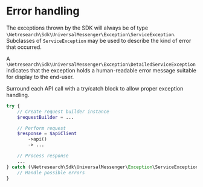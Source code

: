 # Error handling
The exceptions thrown by the SDK will always be of type `\Netresearch\Sdk\UniversalMessenger\Exception\ServiceException`.
Subclasses of `ServiceException` may be used to describe the kind of error that occurred.

A `\Netresearch\Sdk\UniversalMessenger\Exception\DetailedServiceException` indicates that the exception holds a
human-readable error message suitable for display to the end-user.

Surround each API call with a try/catch block to allow proper exception handling.

```php
try {
    // Create request builder instance
    $requestBuilder = ...

    // Perform request
    $response = $apiClient
        ->api()
        -> ...

    // Process response
    ...
} catch (\Netresearch\Sdk\UniversalMessenger\Exception\ServiceException $exception) {
    // Handle possible errors
}
```
